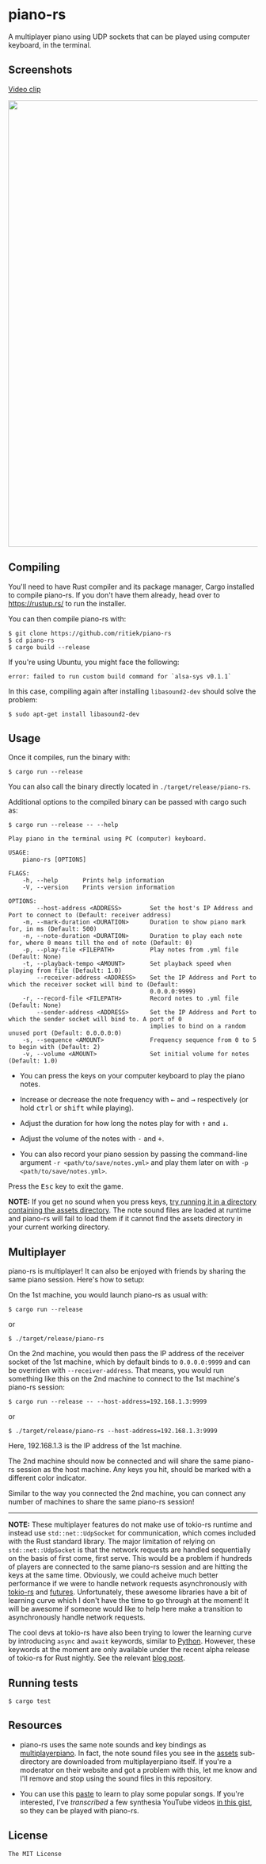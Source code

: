 # piano-rs

A multiplayer piano using UDP sockets that can be played using computer keyboard, in the terminal.

## Screenshots

[Video clip](https://peertube.social/videos/watch/cb98f9b5-5c5b-417b-bde4-94f17533910c)

<img src="https://i.imgur.com/DOx0wWf.png" width="900">

## Compiling

You'll need to have Rust compiler and its package manager, Cargo installed to compile piano-rs.
If you don't have them already, head over to https://rustup.rs/ to run the installer.

You can then compile piano-rs with:

```
$ git clone https://github.com/ritiek/piano-rs
$ cd piano-rs
$ cargo build --release
```

If you're using Ubuntu, you might face the following:

```
error: failed to run custom build command for `alsa-sys v0.1.1`
```

In this case, compiling again after installing `libasound2-dev` should solve the problem:
```
$ sudo apt-get install libasound2-dev
```

## Usage

Once it compiles, run the binary with:
```
$ cargo run --release
```

You can also call the binary directly located in `./target/release/piano-rs`.

Additional options to the compiled binary can be passed with cargo such as:

```
$ cargo run --release -- --help

Play piano in the terminal using PC (computer) keyboard.

USAGE:
    piano-rs [OPTIONS]

FLAGS:
    -h, --help       Prints help information
    -V, --version    Prints version information

OPTIONS:
        --host-address <ADDRESS>        Set the host's IP Address and Port to connect to (Default: receiver address)
    -m, --mark-duration <DURATION>      Duration to show piano mark for, in ms (Default: 500)
    -n, --note-duration <DURATION>      Duration to play each note for, where 0 means till the end of note (Default: 0)
    -p, --play-file <FILEPATH>          Play notes from .yml file (Default: None)
    -t, --playback-tempo <AMOUNT>       Set playback speed when playing from file (Default: 1.0)
        --receiver-address <ADDRESS>    Set the IP Address and Port to which the receiver socket will bind to (Default:
                                        0.0.0.0:9999)
    -r, --record-file <FILEPATH>        Record notes to .yml file (Default: None)
        --sender-address <ADDRESS>      Set the IP Address and Port to which the sender socket will bind to. A port of 0
                                        implies to bind on a random unused port (Default: 0.0.0.0:0)
    -s, --sequence <AMOUNT>             Frequency sequence from 0 to 5 to begin with (Default: 2)
    -v, --volume <AMOUNT>               Set initial volume for notes (Default: 1.0)
```

- You can press the keys on your computer keyboard to play the piano notes.

- Increase or decrease the note frequency with <kbd>←</kbd> and <kbd>→</kbd> respectively
  (or hold <kbd>ctrl</kbd> or <kbd>shift</kbd> while playing).

- Adjust the duration for how long the notes play for with <kbd>↑</kbd> and <kbd>↓</kbd>.

- Adjust the volume of the notes with <kbd>-</kbd> and <kbd>+</kbd>.

- You can also record your piano session by passing the command-line argument `-r <path/to/save/notes.yml>`
  and play them later on with `-p <path/to/save/notes.yml>`.

Press the <kbd>Esc</kbd> key to exit the game.

**NOTE:** If you get no sound when you press keys, [try running it in a directory containing the assets directory](https://github.com/ritiek/piano-rs/issues/6#issuecomment-354971861). The note sound files are loaded at runtime and piano-rs will fail to load them if it cannot find the assets
directory in your current working directory.

## Multiplayer

piano-rs is multiplayer! It can also be enjoyed with friends by sharing the same piano session. Here's how to setup:

On the 1st machine, you would launch piano-rs as usual with:
```
$ cargo run --release
```
or
```
$ ./target/release/piano-rs
```

On the 2nd machine, you would then pass the IP address of the receiver socket of the 1st machine, which
by default binds to `0.0.0.0:9999` and can be overriden with `--receiver-address`. That means, you would
run something like this on the 2nd machine to connect to the 1st machine's piano-rs session:
```
$ cargo run --release -- --host-address=192.168.1.3:9999
```
or
```
$ ./target/release/piano-rs --host-address=192.168.1.3:9999
```

Here, 192.168.1.3 is the IP address of the 1st machine.

The 2nd machine should now be connected and will share the same piano-rs session as the host machine.
Any keys you hit, should be marked with a different color indicator.

Similar to the way you connected the 2nd machine, you can connect any number of machines to share
the same piano-rs session!

--------------------

**NOTE:** These multiplayer features do not make use of tokio-rs runtime and instead use `std::net::UdpSocket`
for communication, which comes included with the Rust standard library. The major limitation of relying on
`std::net::UdpSocket` is that the network requests are handled sequentially on the basis of first come,
first serve. This would be a problem if hundreds of players are connected to the same piano-rs session and
are hitting the keys at the same time. Obviously, we could acheive much better performance if we were to
handle network requests asynchronously with [tokio-rs](https://github.com/tokio-rs/tokio) and
[futures](https://docs.rs/futures/0.1.29/futures/). Unfortunately, these awesome libraries
have a bit of learning curve which I don't have the time to go through at the moment! It will be awesome if
someone would like to help here make a transition to asynchronously handle network requests.

The cool devs at tokio-rs have also been trying to lower the learning curve by introducing `async` and `await`
keywords, similar to [Python](https://docs.python.org/3/library/asyncio.html). However, these keywords at the
moment are only available under the recent alpha release of tokio-rs for Rust nightly. See the relevant
[blog post](https://tokio.rs/blog/2019-08-alphas/).

## Running tests

```
$ cargo test
```

## Resources

- piano-rs uses the same note sounds and key bindings as [multiplayerpiano](http://multiplayerpiano.com).
  In fact, the note sound files you see in the [assets](https://github.com/ritiek/piano-rs/tree/master/assets)
  sub-directory are downloaded from multiplayerpiano itself.
  If you're a moderator on their website and got a problem with this, let me know and I'll remove and
  stop using the sound files in this repository.

- You can use this [paste](https://pastebin.com/CX1ew0uB) to learn to play some popular songs. If you're
  interested, I've *transcribed* a few synthesia YouTube videos [in this gist](https://gist.github.com/ritiek/28be91b64ef82f0ff8599c1037e1e05e),
  so they can be played with piano-rs.

## License

`The MIT License`
